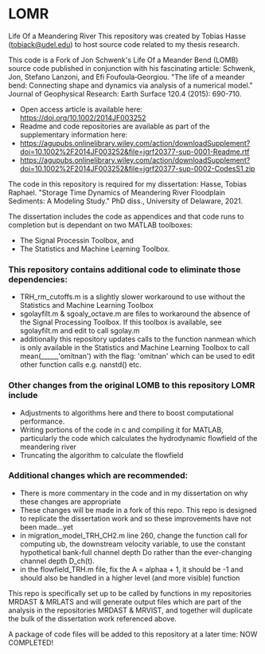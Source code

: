 # LOMR
Life Of a Meandering River
This repository was created by Tobias Hasse (tobiack@udel.edu) to host source code related to my thesis research.

This code is a Fork of Jon Schwenk's Life Of a Meander Bend (LOMB) source code published in conjunction with his fascinating article: 
Schwenk, Jon, Stefano Lanzoni, and Efi Foufoula‐Georgiou. "The life of a meander bend: Connecting shape and dynamics via analysis of a numerical model." Journal of Geophysical Research: Earth Surface 120.4 (2015): 690-710. 
- Open access article is available here: https://doi.org/10.1002/2014JF003252 
- Readme and code repositories are available as part of the supplementary information here:
- https://agupubs.onlinelibrary.wiley.com/action/downloadSupplement?doi=10.1002%2F2014JF003252&file=jgrf20377-sup-0001-Readme.rtf
- https://agupubs.onlinelibrary.wiley.com/action/downloadSupplement?doi=10.1002%2F2014JF003252&file=jgrf20377-sup-0002-CodesS1.zip 

The code in this repository is required for my dissertation: Hasse, Tobias Raphael. "Storage Time Dynamics of Meandering River Floodplain Sediments: A Modeling Study." PhD diss., University of Delaware, 2021.

The dissertation includes the code as appendices and that code runs to completion but is dependant on two MATLAB toolboxes:
- The Signal Processin Toolbox, and
- The Statistics and Machine Learning Toolbox.

### This repository contains additional code to eliminate those dependencies:
- TRH_rm_cutoffs.m is a slightly slower workaround to use without the Statistics and Machine Learning Toolbox
- sgolayfilt.m & sgoaly_octave.m are files to workaround the absence of the Signal Processing Toolbox.  If this toolbox is available, see sgolayfilt.m and edit to call sgolay.m
- additionally this repository updates calls to the function nanmean which is only available in the Statistics and Machine Learning Toolbox to call mean(_____,'omitnan') with the flag: 'omitnan' which can be used to edit other function calls e.g. nanstd() etc.

### Other changes from the original LOMB to this repository LOMR include
- Adjustments to algorithms here and there to boost computational performance.
- Writing portions of the code in c and compiling it for MATLAB, particularly the code which calculates the hydrodynamic flowfield of the meandering river
- Truncating the algorithm to calculate the flowfield

### Additional changes which are recommended:
- There is more commentary in the code and in my dissertation on why these changes are appropriate
- These changes will be made in a fork of this repo.  This repo is designed to replicate the dissertation work and so these improvements have not been made...yet
- in migration_model_TRH_CH2.m line 260, change the function call for computing ub, the downstream velocity variable, to use the constant hypothetical bank-full channel depth Do rather than the ever-changing channel depth D_ch(t).  
- in the flowfield_TRH.m file, fix the A = alphaa + 1, it should be -1 and should also be handled in a higher level (and more visible) function

This repo is specifically set up to be called by functions in my repositories MRDAST & MRLATS and will generate output files which are part of the analysis in the repositories MRDAST & MRVIST, and together will duplicate the bulk of the dissertation work referenced above.

A package of code files will be added to this repository at a later time: NOW COMPLETED!
